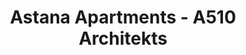 ---
title: 'Astana Apartments - A510 Architekts'
description: 'Astana Apartments - A510 Architekts'

layout: project
permalink: /projects/:path
image: /images/projects/astana-apartments/astana-apartments-01_1600w.jpg


weight: 27

name: Astana Apartments

type: Residential
area: 8x180 m2
location: Astana
year: 2021
---